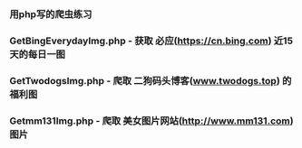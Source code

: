 ### 用php写的爬虫练习
### GetBingEverydayImg.php - 获取 必应(https://cn.bing.com) 近15天的每日一图
### GetTwodogsImg.php - 爬取 二狗码头博客(www.twodogs.top) 的福利图
### Getmm131Img.php - 爬取 美女图片网站(http://www.mm131.com) 图片
